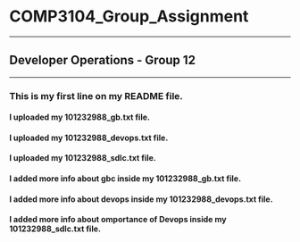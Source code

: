# COMP3104_Group_Assignment

---

## Developer Operations - Group 12

---

### This is my first line on my README file.

#### I uploaded my 101232988_gb.txt file.

#### I uploaded my 101232988_devops.txt file.

#### I uploaded my 101232988_sdlc.txt file.

#### I added more info about gbc inside my 101232988_gb.txt file.

#### I added more info about devops inside my 101232988_devops.txt file.

#### I added more info about omportance of Devops inside my 101232988_sdlc.txt file.
